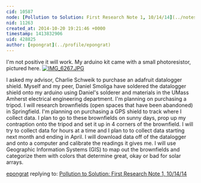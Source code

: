 ```yaml
---
cid: 10587
node: [Pollution to Solution: First Research Note 1, 10/14/14](../notes/epongrat/10-14-2014/research-note-1-10-14-14)
nid: 11263
created_at: 2014-10-20 19:21:46 +0000
timestamp: 1413832906
uid: 428825
author: [epongrat](../profile/epongrat)
---
```


I'm not positive it will work. My arduino kit came with a small photoresistor, pictured here.
 [![IMG_6267.JPG](https://i.publiclab.org/system/images/photos/000/007/549/medium/IMG_6267.JPG)](https://i.publiclab.org/system/images/photos/000/007/549/original/IMG_6267.JPG)

I asked my advisor, Charlie Schweik to purchase an adafruit datalogger shield. Myself and my peer, Daniel Smoliga have soldered the datalogger shield onto my arduino using Daniel's solderer and materials in the UMass Amherst electrical engineering department. 
I'm planning on purchasing a tripod. I will research brownfields (open spaces that have been abandoned) in Springfield. I'm planning on purchasing a GPS shield to track where I collect data. I plan to go to these brownfields on sunny days, prop up my contraption onto the tripod and set it up in 4 corners of the brownfield. I will try to collect data for hours at a time and I plan to to collect data starting next month and ending in April. I will download data off of the datalogger and onto a computer and calibrate the readings it gives me. I will use Geographic Information Systems (GIS) to map out the brownfields and categorize them with colors that determine great, okay or bad for solar arrays.



[epongrat](../profile/epongrat) replying to: [Pollution to Solution: First Research Note 1, 10/14/14](../notes/epongrat/10-14-2014/research-note-1-10-14-14)

